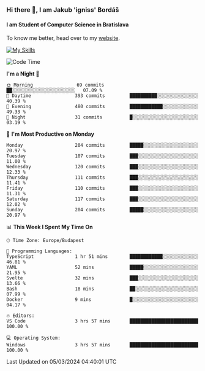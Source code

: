 ### Hi there 👋, I am Jakub 'igniss' Bordáš

#### I am Student of Computer Science in Bratislava
To know me better, head over to my [website](https://bordas.sk).

[![My Skills](https://skillicons.dev/icons?i=js,html,css,figma,svelte,java,kotlin,python,postgresql,typescript,nest,nodejs)](https://bordas.sk)


<!--START_SECTION:waka-->
![Code Time](http://img.shields.io/badge/Code%20Time-1%2C417%20hrs%2013%20mins-blue)

**I'm a Night 🦉** 

```text
🌞 Morning                69 commits          ██░░░░░░░░░░░░░░░░░░░░░░░   07.09 % 
🌆 Daytime                393 commits         ██████████░░░░░░░░░░░░░░░   40.39 % 
🌃 Evening                480 commits         ████████████░░░░░░░░░░░░░   49.33 % 
🌙 Night                  31 commits          █░░░░░░░░░░░░░░░░░░░░░░░░   03.19 % 
```
📅 **I'm Most Productive on Monday** 

```text
Monday                   204 commits         █████░░░░░░░░░░░░░░░░░░░░   20.97 % 
Tuesday                  107 commits         ███░░░░░░░░░░░░░░░░░░░░░░   11.00 % 
Wednesday                120 commits         ███░░░░░░░░░░░░░░░░░░░░░░   12.33 % 
Thursday                 111 commits         ███░░░░░░░░░░░░░░░░░░░░░░   11.41 % 
Friday                   110 commits         ███░░░░░░░░░░░░░░░░░░░░░░   11.31 % 
Saturday                 117 commits         ███░░░░░░░░░░░░░░░░░░░░░░   12.02 % 
Sunday                   204 commits         █████░░░░░░░░░░░░░░░░░░░░   20.97 % 
```


📊 **This Week I Spent My Time On** 

```text
🕑︎ Time Zone: Europe/Budapest

💬 Programming Languages: 
TypeScript               1 hr 51 mins        ████████████░░░░░░░░░░░░░   46.81 % 
YAML                     52 mins             █████░░░░░░░░░░░░░░░░░░░░   21.95 % 
Svelte                   32 mins             ███░░░░░░░░░░░░░░░░░░░░░░   13.66 % 
Bash                     18 mins             ██░░░░░░░░░░░░░░░░░░░░░░░   07.99 % 
Docker                   9 mins              █░░░░░░░░░░░░░░░░░░░░░░░░   04.17 % 

🔥 Editors: 
VS Code                  3 hrs 57 mins       █████████████████████████   100.00 % 

💻 Operating System: 
Windows                  3 hrs 57 mins       █████████████████████████   100.00 % 
```


 Last Updated on 05/03/2024 04:40:01 UTC
<!--END_SECTION:waka-->

